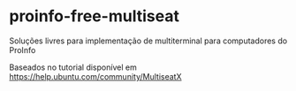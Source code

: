 proinfo-free-multiseat
======================

Soluções livres para implementação de multiterminal para computadores do ProInfo

Baseados no tutorial disponível em https://help.ubuntu.com/community/MultiseatX
